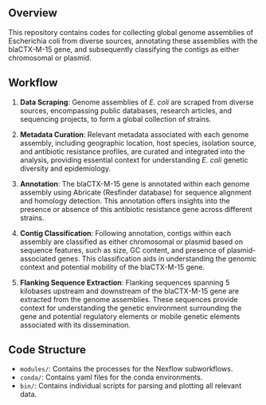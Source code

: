 ## Overview

This repository contains codes for collecting global genome assemblies of Escherichia coli from diverse sources, annotating these assemblies with the blaCTX-M-15 gene, and subsequently classifying the contigs as either chromosomal or plasmid.

## Workflow

1. **Data Scraping**: Genome assemblies of *E. coli* are scraped from diverse sources, encompassing public databases, research articles, and sequencing projects, to form a global collection of strains.

2. **Metadata Curation**: Relevant metadata associated with each genome assembly, including geographic location, host species, isolation source, and antibiotic resistance profiles, are curated and integrated into the analysis, providing essential context for understanding *E. coli* genetic diversity and epidemiology.

3. **Annotation**: The blaCTX-M-15 gene is annotated within each genome assembly using Abricate (Resfinder database) for sequence alignment and homology detection. This annotation offers insights into the presence or absence of this antibiotic resistance gene across different strains.

4. **Contig Classification**: Following annotation, contigs within each assembly are classified as either chromosomal or plasmid based on sequence features, such as size, GC content, and presence of plasmid-associated genes. This classification aids in understanding the genomic context and potential mobility of the blaCTX-M-15 gene.

5. **Flanking Sequence Extraction**: Flanking sequences spanning 5 kilobases upstream and downstream of the blaCTX-M-15 gene are extracted from the genome assemblies. These sequences provide context for understanding the genetic environment surrounding the gene and potential regulatory elements or mobile genetic elements associated with its dissemination.



## Code Structure

- `modules/`: Contains the processes for the Nexflow subworkflows.
- `conda/`: Contains yaml files for the conda environments.
- `bin/`: Contains individual scripts for parsing and plotting all relevant data.

